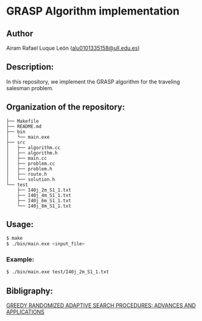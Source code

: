 # GRASP Algorithm implementation

## Author

Airam Rafael Luque León (alu0101335158@ull.edu.es)

## Description:

In this repository, we implement the GRASP algorithm for the traveling salesman problem.

## Organization of the repository:

```
├── Makefile
├── README.md
├── bin
│   └── main.exe        
├── src
│   ├── algorithm.cc    
│   ├── algorithm.h     
│   ├── main.cc
│   ├── problem.cc      
│   ├── problem.h       
│   ├── route.h
│   └── solution.h      
└── test
    ├── I40j_2m_S1_1.txt
    ├── I40j_4m_S1_1.txt
    ├── I40j_6m_S1_1.txt
    └── I40j_8m_S1_1.txt
```

## Usage:

```Bash
$ make
$ ./bin/main.exe <input_file>
```

### Example:

```Bash
$ ./bin/main.exe test/I40j_2m_S1_1.txt
```

## Bibligraphy:

[GREEDY RANDOMIZED ADAPTIVE SEARCH PROCEDURES: ADVANCES AND APPLICATIONS](http://www.optimization-online.org/DB_FILE/2008/07/2038.pdf)
